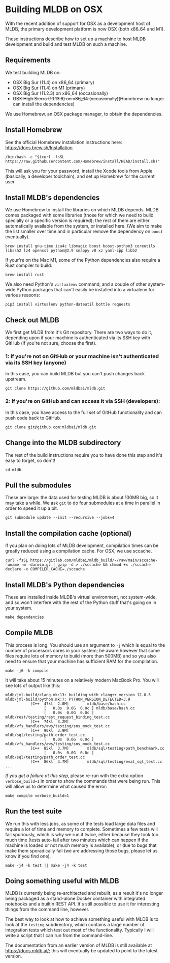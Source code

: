 # Building MLDB on OSX

With the recent addition of support for OSX as a development host of MLDB, the primary development
platform is now OSX (both x86_64 and M1).

These instructions describe how to set up a machine to host MLDB development and build and test
MLDB on such a machine.

## Requirements

We test building MLDB on:

* OSX Big Sur (11.4) on x86_64 (primary)
* OSX Big Sur (11.4) on M1 (primary)
* OSX Big Sur (11.2.3) on x86_64 (occasionally)
* <strike>OSX High Sierra (10.13.6) on x86_64 (occasionally)</strike>(Homebrew no longer can install the dependencies)

We use Homebrew, an OSX package manager, to obtain the dependencies.

## Install Homebrew

See the official Homebrew installation instructions here: https://docs.brew.sh/Installation

```
/bin/bash -c "$(curl -fsSL https://raw.githubusercontent.com/Homebrew/install/HEAD/install.sh)"
```

This will ask you for your password, install the Xcode tools from Apple (basically, a developer toolchain),
and set up Homebrew for the current user.

## Install MLDB's dependencies

We use Homebrew to install the libraries on which MLDB depends.  MLDB comes packaged with some libraries
(those for which we need to build specially or a specific version is required); the rest of them are either
automatically available from the system, or installed here.  (We aim to make the list smaller over time and
in particular remove the dependency on `boost` eventually).

```
brew install gnu-time icu4c libmagic boost boost-python3 coreutils libssh2 lz4 openssl python@3.9 snappy v8 xz yaml-cpp libb2
```

If your're on the Mac M1, some of the Python dependencies also require a Rust compiler to build:

```
brew install rust
```

We also need Python's `virtualenv` command, and a couple of other system-wide Python packages
that can't easily be installed into a virtualenv for various reasons:

```
pip3 install virtualenv python-dateutil bottle requests
```

## Check out MLDB

We first get MLDB from it's Git repository.  There are two ways to do it, depending upon if your machine is
authenticated via its SSH key with GitHub (if you're not sure, choose the first).

### 1: If you're not on GitHub or your machine isn't authenticated via its SSH key (anyone)

In this case, you can build MLDB but you can't push changes back upstream.

```
git clone https://github.com/mldbai/mldb.git
```

### 2: If you're on GitHub and can access it via SSH (developers):

In this case, you have access to the full set of GitHub functionality and can push code
back to GitHub.

```
git clone git@github.com:mldbai/mldb.git
```

## Change into the MLDB subdirectory

The rest of the build instructions require you to have done this step and it's easy to
forget, so don't!

```
cd mldb
```

## Pull the submodules

These are large: the data used for testing MLDB is about 100MB big, so it may take a while.
We ask `git` to do four submodules at a time in parallel in order to speed it up a bit.

```
git submodule update --init --recursive --jobs=4
```

## Install the compilation cache (optional)

If you plan on doing lots of MLDB development, compilation times can be greatly reduced using a
compilation cache.  For OSX, we use sccache.

```
curl -fsSL https://gitlab.com/mldbai/mldb_build/-/raw/main/sccache-`uname -m`-darwin.gz | gzip -d > ./sccache && chmod +x ./sccache
declare -x COMPILER_CACHE=./sccache
```

## Install MLDB's Python dependencies

These are installed inside MLDB's virtual environment, not system-wide, and so won't interfere
with the rest of the Python stuff that's going on in your system.

```
make dependencies
```

## Compile MLDB

This process is long.  You should use an argument to `-j` which is equal to the number of processors cores
in your system; be aware however that some files require lots of memory to build (more than 500MB) and
so you also need to ensure that your machine has sufficient RAM for the compilation.

```
make -j6 -k compile
```

It will take about 15 minutes on a relatively modern MacBook Pro.  You will see lots of output like this:

```
mldb/jml-build/clang.mk:13: building with clang++ version 12.0.5
mldb/jml-build/python.mk:7: PYTHON_VERSION_DETECTED=3.9
           [C++	 47kl  2.0M]		mldb/base/hash.cc
                 [   0.0s  0.0G  0.0c ]	mldb/base/hash.cc
                 [   0.0s  0.0G  0.0c ]	mldb/rest/testing/rest_request_binding_test.cc
           [C++	 74kl  3.2M]		mldb/vfs_handlers/aws/testing/sns_mock_test.cc
           [C++	 90kl  3.9M]		mldb/sql/testing/path_order_test.cc
                 [   0.0s  0.0G  0.0c ]	mldb/vfs_handlers/aws/testing/sns_mock_test.cc
           [C++	 85kl  3.7M]		mldb/sql/testing/path_benchmark.cc
                 [   0.0s  0.0G  0.0c ]	mldb/sql/testing/path_order_test.cc
           [C++	 86kl  3.7M]		mldb/sql/testing/eval_sql_test.cc
...
```

*If you get a failure at this step*, please re-run with the extra option `verbose_build=1` in order to show
the commands that were being run.  This will allow us to determine what caused the error:

```
make compile verbose_build=1
```

## Run the test suite

We run this with less jobs, as some of the tests load large data files and require a lot of time and memory
to complete.  Sometimes a few tests will fail spuriously, which is why we run it twice, either because
they took too much time (tests auto-fail after two minutes which can happen if the machine is loaded or
not much memory is available), or due to bugs that make them sporadically fail (we are addressing those
bugs, please let us know if you find one).

```
make -j4 -k test || make -j4 -k test
```

## Doing something useful with MLDB

MLDB is currently being re-architected and rebuilt; as a result it's no longer being packaged as a
stand-alone Docker container with integrated notebooks and a builtin REST API.  It's still possible
to use it for interesting things from the command line, however.

The best way to look at how to achieve something useful with MLDB is to look at the `testing` subdirectory,
which contains a large number of integration tests which test out most of the functionality.  Typically
I will write a script that I can run from the command-line.

The documentation from an earlier version of MLDB is still available at https://docs.mldb.ai/; this will
eventually be updated to point to the latest version.
